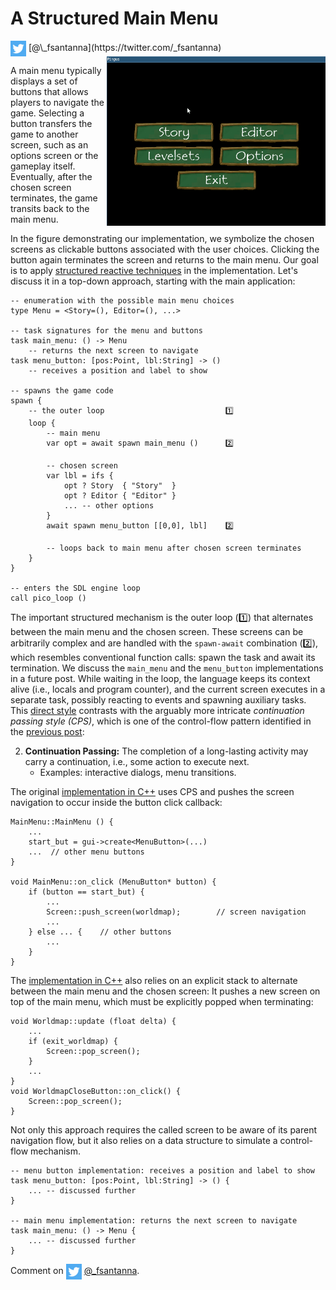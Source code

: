 # A Structured Main Menu

<img src="twitter.png" style="vertical-align:middle">
[@\_fsantanna](https://twitter.com/_fsantanna)

<img src="menu.gif" align="right" width="350">

A main menu typically displays a set of buttons that allows players to navigate
the game.
Selecting a button transfers the game to another screen, such as an options
screen or the gameplay itself.
Eventually, after the chosen screen terminates, the game transits back to the
main menu.

In the figure demonstrating our implementation, we symbolize the chosen screens
as clickable buttons associated with the user choices.
Clicking the button again terminates the screen and returns to the main menu.
Our goal is to apply [structured reactive techniques](pingus.md) in the
implementation.
Let's discuss it in a top-down approach, starting with the main application:

```
-- enumeration with the possible main menu choices
type Menu = <Story=(), Editor=(), ...>

-- task signatures for the menu and buttons
task main_menu: () -> Menu
    -- returns the next screen to navigate
task menu_button: [pos:Point, lbl:String] -> ()
    -- receives a position and label to show

-- spawns the game code
spawn {
    -- the outer loop                           1️⃣
    loop {
        -- main menu
        var opt = await spawn main_menu ()      2️⃣

        -- chosen screen
        var lbl = ifs {
            opt ? Story  { "Story"  }
            opt ? Editor { "Editor" }
            ... -- other options
        }
        await spawn menu_button [[0,0], lbl]    2️⃣

        -- loops back to main menu after chosen screen terminates
    }
}

-- enters the SDL engine loop
call pico_loop ()
```

The important structured mechanism is the outer loop (1️⃣) that alternates
between the main menu and the chosen screen.
These screens can be arbitrarily complex and are handled with the `spawn-await`
combination (2️⃣), which resembles conventional function calls: spawn the task
and await its termination.
We discuss the `main_menu` and the `menu_button` implementations in a future
post.
While waiting in the loop, the language keeps its context alive (i.e., locals
and program counter), and the current screen executes in a separate task,
possibly reacting to events and spawning auxiliary tasks.
This [direct style][1] contrasts with the arguably more intricate *continuation
passing style (CPS)*, which is one of the control-flow pattern identified in
the [previous post](pingus.md):

2. **Continuation Passing:** The completion of a long-lasting activity may
   carry a continuation, i.e., some action to execute next.
    - Examples: interactive dialogs, menu transitions.

The original [implementation in C++][2] uses CPS and pushes the screen
navigation to occur inside the button click callback:

```
MainMenu::MainMenu () {
    ...
    start_but = gui->create<MenuButton>(...)
    ...  // other menu buttons
}

void MainMenu::on_click (MenuButton* button) {
    if (button == start_but) {
        ...
        Screen::push_screen(worldmap);        // screen navigation
        ...
    } else ... {    // other buttons
        ...
    }
}
```

The [implementation in C++][3] also relies on an explicit stack to alternate
between the main menu and the chosen screen:
It pushes a new screen on top of the main menu, which must be explicitly popped
when terminating:

```
void Worldmap::update (float delta) {
    ...
    if (exit_worldmap) {
        Screen::pop_screen();
    }
    ...
}
void WorldmapCloseButton::on_click() {
    Screen::pop_screen();
}
```

Not only this approach requires the called screen to be aware of its parent
navigation flow, but it also relies on a data structure to simulate a
control-flow mechanism.

```
-- menu button implementation: receives a position and label to show
task menu_button: [pos:Point, lbl:String] -> () {
    ... -- discussed further
}

-- main menu implementation: returns the next screen to navigate
task main_menu: () -> Menu {
    ... -- discussed further
}
```

[1]: https://handwiki.org/wiki/Direct_style
[2]: https://github.com/Pingus/pingus/blob/master/src/pingus/screens/pingus_menu.cpp#L178
[3]: https://github.com/Pingus/pingus/blob/master/src/pingus/worldmap/worldmap_screen.cpp#L179

Comment on <img src="twitter.png" style="vertical-align:middle"> [@\_fsantanna](https://twitter.com/_fsantanna/status/TODO).

